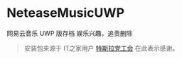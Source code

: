 # NeteaseMusicUWP
网易云音乐 UWP 版存档
娱乐兴趣，追责删除
> 安装包来源于 IT之家用户 [特斯拉党工会](http://quan.ithome.com/user/3ac094dcd7c26509) 在此表示感谢。
